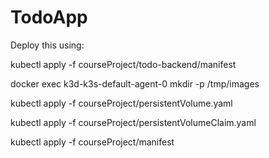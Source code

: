 # TodoApp

Deploy this using: 

kubectl apply -f courseProject/todo-backend/manifest

docker exec k3d-k3s-default-agent-0 mkdir -p /tmp/images

kubectl apply -f courseProject/persistentVolume.yaml

kubectl apply -f courseProject/persistentVolumeClaim.yaml

kubectl apply -f courseProject/manifest